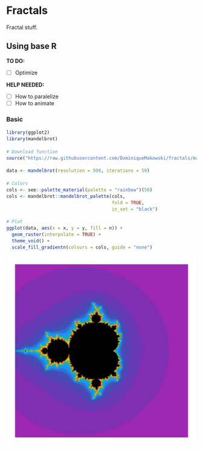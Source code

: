 
# Fractals

Fractal stuff.

## Using base R

**TO DO:**

-   [ ] Optimize

**HELP NEEDED:**

-   [ ] How to paralelize
-   [ ] How to animate

### Basic

``` r
library(ggplot2)
library(mandelbrot)

# Download function
source("https://raw.githubusercontent.com/DominiqueMakowski/fractals/main/mandelbrot.R")

data <- mandelbrot(resolution = 500, iterations = 50)

# Colors
cols <- see::palette_material(palette = "rainbow")(50)
cols <- mandelbrot::mandelbrot_palette(cols,
                                       fold = TRUE, 
                                       in_set = "black")

# Plot
ggplot(data, aes(x = x, y = y, fill = n)) +
  geom_raster(interpolate = TRUE) +
  theme_void() +
  scale_fill_gradientn(colours = cols, guide = "none")
```

![](img/unnamed-chunk-2-1.png)<!-- -->
